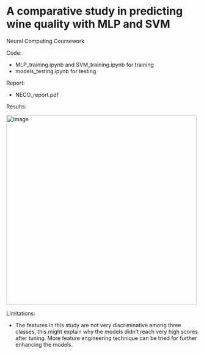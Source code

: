 # A comparative study in predicting wine quality with MLP and SVM
Neural Computing Coursework

Code:
* MLP_training.ipynb and SVM_training.ipynb for training
* models_testing.ipynb for testing

Report:
* NECO_report.pdf

Results:

<img width="498" alt="image" src="https://github.com/user-attachments/assets/a3cc1a7a-fa99-401a-a20e-99c671f5ca4f">

Limitations: 
* The features in this study are not very discriminative among three classes, this might explain why the models didn’t reach very high scores after tuning. More feature engineering technique can be tried for further enhancing the models.

